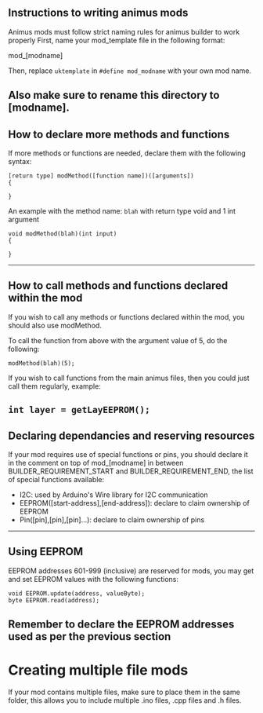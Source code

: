 ## Instructions to writing animus mods

Animus mods must follow strict naming rules for animus builder to work properly
First, name your mod_template file in the following format:

mod_[modname]

Then, replace `uktemplate` in `#define mod_modname` with your own mod name.

Also make sure to rename this directory to [modname].
--------------------------------------------------------------------------------
## How to declare more methods and functions

If more methods or functions are needed, declare them with the following syntax:

```
[return type] modMethod([function name])([arguments])
{

}
```

An example with the method name: `blah` with return type void and 1 int argument

```
void modMethod(blah)(int input)
{

}
```

--------------------------------------------------------------------------------
## How to call methods and functions declared within the mod

If you wish to call any methods or functions declared within the mod, you should
also use modMethod.

To call the function from above with the argument value of 5, do the following:

`modMethod(blah)(5);`

If you wish to call functions from the main animus files, then you could just
call them regularly, example:

`int layer = getLayEEPROM();`
--------------------------------------------------------------------------------
## Declaring dependancies and reserving resources

If your mod requires use of special functions or pins, you should declare it in
the comment on top of mod_[modname] in between BUILDER_REQUIREMENT_START and
BUILDER_REQUIREMENT_END, the list of special functions available:

* I2C: used by Arduino's Wire library for I2C communication
* EEPROM([start-address],[end-address]): declare to claim ownership of EEPROM
* Pin([pin],[pin],[pin]...): declare to claim ownership of pins
--------------------------------------------------------------------------------
## Using EEPROM

EEPROM addresses 601-999 (inclusive) are reserved for mods, you may get and set
EEPROM values with the following functions:

```
void EEPROM.update(address, valueByte);
byte EEPROM.read(address);
```
Remember to declare the EEPROM addresses used as per the previous section
--------------------------------------------------------------------------------
# Creating multiple file mods

If your mod contains multiple files, make sure to place them in the same folder,
this allows you to include multiple .ino files, .cpp files and .h files.
